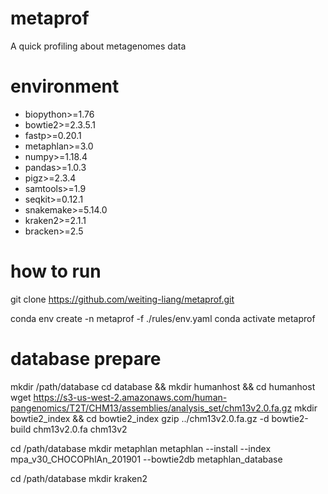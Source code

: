 # metaprof
A quick profiling about metagenomes data


# environment
  - biopython>=1.76
  - bowtie2>=2.3.5.1
  - fastp>=0.20.1
  - metaphlan>=3.0
  - numpy>=1.18.4
  - pandas>=1.0.3
  - pigz>=2.3.4
  - samtools>=1.9
  - seqkit>=0.12.1
  - snakemake>=5.14.0
  - kraken2>=2.1.1
  - bracken>=2.5

# how to run
git clone https://github.com/weiting-liang/metaprof.git

conda env create -n metaprof -f ./rules/env.yaml
conda activate metaprof

# database prepare
mkdir /path/database
cd database && mkdir humanhost && cd humanhost
wget https://s3-us-west-2.amazonaws.com/human-pangenomics/T2T/CHM13/assemblies/analysis_set/chm13v2.0.fa.gz
mkdir bowtie2_index && cd bowtie2_index
gzip ../chm13v2.0.fa.gz -d
bowtie2-build chm13v2.0.fa chm13v2

cd /path/database
mkdir metaphlan
metaphlan --install --index mpa_v30_CHOCOPhlAn_201901 --bowtie2db metaphlan_database

cd /path/database
mkdir kraken2
















